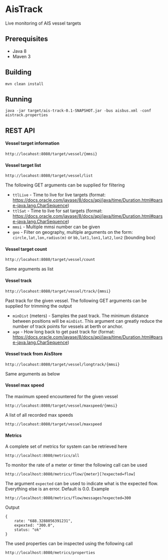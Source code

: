 AisTrack
========

Live monitoring of AIS vessel targets

## Prerequisites

* Java 8
* Maven 3


## Building ##

	mvn clean install

## Running ##

	java -jar target/ais-track-0.1-SNAPSHOT.jar -bus aisbus.xml -conf aistrack.properties
	
## REST API ##

#### Vessel target information

	http://locahost:8080/target/vessel/{mmsi}
	
#### Vessel target list

	http://locahost:8080/target/vessel/list
	
The following GET arguments can be supplied for filtering 

  * `ttlLive` - Time to live for live targets (format: https://docs.oracle.com/javase/8/docs/api/java/time/Duration.html#parse-java.lang.CharSequence)
  * `ttlSat` - Time to live for sat targets (format: https://docs.oracle.com/javase/8/docs/api/java/time/Duration.html#parse-java.lang.CharSequence)
  * `mmsi` - Multiple mmsi number can be given
  * `geo` - Filter on geography, multiple arguments on the form: `circle,lat,lon,radius(m)` or `bb,lat1,lon1,lat2,lon2`  (bounding box) 

#### Vessel target count

	http://locahost:8080/target/vessel/count
	
Same arguments as list

#### Vessel track

	http://locahost:8080/target/vessel/track/{mmsi}

Past track for the given vessel. The following GET arguments can be supplied for trimming the output  

  * `minDist` (meters) - Samples the past track. The minimum distance between
	positions will be `minDist`. This argument can greatly reduce the number of track points for vessels at berth or anchor.
  * `age` - How long back to get past track for (format: https://docs.oracle.com/javase/8/docs/api/java/time/Duration.html#parse-java.lang.CharSequence)
  
#### Vessel track from AisStore

	http://locahost:8080/target/vessel/longtrack/{mmsi}
	
Same arguments as below

#### Vessel max speed

The maximum speed encountered for the given vessel

	http://locahost:8080/target/vessel/maxspeed/{mmsi}
	
A list of all recorded max speeds

	http://locahost:8080/target/vessel/maxspeed

#### Metrics

A complete set of metrics for system can be retrieved here

	http://localhost:8080/metrics/all
	
To monitor the rate of a meter or timer the following call can be used

	http://localhost:8080/metrics/flow/{meter}[?expected=flow]
	
The argument `expected` can be used to indicate what is the expected flow. Everything else is an error. Default is 0.0.
Example

	http://localhost:8080/metrics/flow/messages?expected=300

Output

	{
		rate: "688.3288056391231",
		expexted: "300.0",
		status: "ok"
	}

The used properties can be inspected using the following call

	http://localhost:8080/metrics/properties
